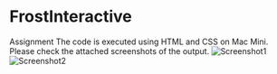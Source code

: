 # FrostInteractive
Assignment
The code is executed using HTML and CSS on Mac Mini. Please check the attached screenshots of the output.
<img src="/Screenshot1.png" alt="Screenshot1"/>
<img src="/Screenshot2.png" alt="Screenshot2"/>
